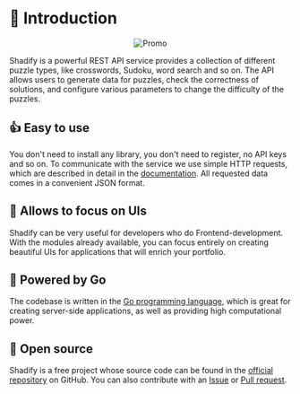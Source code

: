 # 👋 Introduction

<p align="center"><img src="../images/shadify.png" alt="Promo"/></p>

Shadify is a powerful REST API service provides a collection of different puzzle types, like crosswords, Sudoku, word search and so on. The API allows users to generate data for puzzles, check the correctness of solutions, and configure various parameters to change the difficulty of the puzzles.

## 👍 Easy to use

You don't need to install any library, you don't need to register, no API keys and so on. To communicate with the service we use simple HTTP requests, which are described in detail in the [documentation](./documentation.md). All requested data comes in a convenient JSON format.

## 🎀 Allows to focus on UIs

Shadify can be very useful for developers who do Frontend-development. With the modules already available, you can focus entirely on creating beautiful UIs for applications that will enrich your portfolio.

## 🚀 Powered by Go

The codebase is written in the [Go programming language](https://go.dev), which is great for creating server-side applications, as well as providing high computational power.

## 💙 Open source

Shadify is a free project whose source code can be found in the [official repository](https://github.com/cheatsnake/shadify) on GitHub. You can also contribute with an [Issue](https://github.com/cheatsnake/shadify/issues) or [Pull request](https://github.com/cheatsnake/shadify/pulls).
